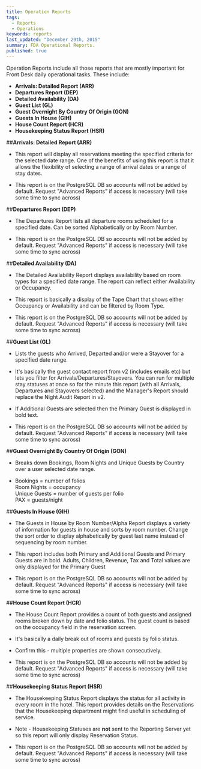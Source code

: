 ```yaml
---
title: Operation Reports
tags: 
  - Reports
  - Operations
keywords: reports
last_updated: "December 29th, 2015"
summary: FDA Operational Reports.
published: true
---
```




Operation Reports include all those reports that are mostly important for Front Desk daily operational tasks. These include:  

 - **Arrivals: Detailed Report (ARR)**  
 - **Departures Report (DEP)**  
 - **Detailed Availability (DA)**  
 - **Guest List (GL)**  
 - **Guest Overnight By Country Of Origin (GON)**  
 - **Guests In House (GIH)**  
 - **House Count Report (HCR)**  
 - **Housekeeping Status Report (HSR)**  
 
 

##**Arrivals: Detailed Report (ARR)**

- This report will display all reservations meeting the specified criteria for the selected date range. One of the benefits of using this report is that it allows the flexibility of selecting a range of arrival dates or a range of stay dates.

- This report is on the PostgreSQL DB so accounts will not be added by default. Request "Advanced Reports" if access is necessary (will take some time to sync across)

##**Departures Report (DEP)**

- The Departures Report lists all departure rooms scheduled for a specified date. Can be sorted Alphabetically or by Room Number.

- This report is on the PostgreSQL DB so accounts will not be added by default. Request "Advanced Reports" if access is necessary (will take some time to sync across)

##**Detailed Availability (DA)**

- The Detailed Availability Report displays availability based on room types for a specified date range. The report can reflect either Availability or Occupancy.

- This report is basically a display of the Tape Chart that shows either Occupancy or Availability and can be filtered by Room Type.

- This report is on the PostgreSQL DB so accounts will not be added by default. Request "Advanced Reports" if access is necessary (will take some time to sync across)

##**Guest List (GL)**
- Lists the guests who Arrived, Departed and/or were a Stayover for a specified date range.

- It's basically the guest contact report from v2 (includes emails etc) but lets you filter for Arrivals/Departures/Stayovers. You can run for multiple stay statuses at once so for the minute this report (with all Arrivals, Departures and Stayovers selected) and the Manager's Report should replace the Night Audit Report in v2.

- If Additional Guests are selected then the Primary Guest is displayed in bold text.

- This report is on the PostgreSQL DB so accounts will not be added by default. Request "Advanced Reports" if access is necessary (will take some time to sync across)

##**Guest Overnight By Country Of Origin (GON)**

- Breaks down Bookings, Room Nights and Unique Guests by Country over a user selected date range.

- Bookings = number of folios <br />
Room Nights = occupancy <br />
Unique Guests = number of guests per folio <br />
PAX = guests/night <br />

##**Guests In House (GIH)**

- The Guests in House by Room Number/Alpha Report displays a variety of information for guests in house and sorts by room number. Change the sort order to display alphabetically by guest last name instead of sequencing by room number.

- This report includes both Primary and Additional Guests and Primary Guests are in bold. Adults, Children, Revenue, Tax and Total values are only displayed for the Primary Guest

- This report is on the PostgreSQL DB so accounts will not be added by default. Request "Advanced Reports" if access is necessary (will take some time to sync across)

##**House Count Report (HCR)**

- The House Count Report provides a count of both guests and assigned rooms broken down by date and folio status. The guest count is based on the occupancy field in the reservation screen.

- It's basically a daily break out of rooms and guests by folio status.

- Confirm this - multiple properties are shown consecutively.

- This report is on the PostgreSQL DB so accounts will not be added by default. Request "Advanced Reports" if access is necessary (will take some time to sync across)

##**Housekeeping Status Report (HSR)**

- The Housekeeping Status Report displays the status for all activity in every room in the hotel. This report provides details on the Reservations that the Housekeeping department might find useful in scheduling of service.

- Note - Housekeeping Statuses are **not** sent to the Reporting Server yet so this report will only display Reservation Status.

- This report is on the PostgreSQL DB so accounts will not be added by default. Request "Advanced Reports" if access is necessary (will take some time to sync across)
